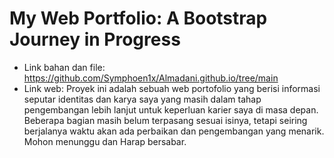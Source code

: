 # My Web Portfolio: A Bootstrap Journey in Progress
* Link bahan dan file: https://github.com/Symphoen1x/Almadani.github.io/tree/main
* Link web: 
Proyek ini adalah sebuah web portofolio yang berisi informasi seputar identitas dan karya saya yang masih dalam tahap pengembangan lebih lanjut untuk keperluan karier saya di masa depan. Beberapa bagian masih belum terpasang sesuai isinya, tetapi seiring berjalanya waktu akan ada perbaikan dan pengembangan yang menarik. Mohon menunggu dan Harap bersabar.
